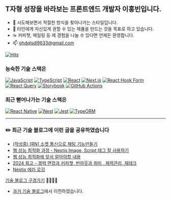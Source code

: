 
## T자형 성장을 바라보는 프론트엔드 개발자 이홍빈입니다.

- 👯 시도해보면서 적절한 방식을 찾아나가는 스타일입니다.
- 🎯 타인에게 자신있게 권할 수 있는 제품을 만드는 것을 목표로 하고 있습니다.
- ☕️ 커피챗, 메일링 등 제 경험을 나눌 수 있다면 언제든 환영합니다.
- 📫 ghdqlsdl9633@gmail.com

[![Hits](https://hits.seeyoufarm.com/api/count/incr/badge.svg?url=https%3A%2F%2Fgithub.com%2FHong-been&count_bg=%2350A5FF&title_bg=%23A0A0A0&icon=electron.svg&icon_color=%23E7E7E7&title=hits&edge_flat=false)](https://hits.seeyoufarm.com)
<br/>

### 능숙한 기술 스택은 

  [![JavaScript](https://img.shields.io/badge/JavaScript-F7DF1E?logo=javascript&logoColor=000)](#)
  [![TypeScript](https://img.shields.io/badge/TypeScript-3178C6?logo=typescript&logoColor=fff)](#)
  [![React](https://img.shields.io/badge/React-%2320232a.svg?logo=react&logoColor=%2361DAFB)](#)
  [![Next.js](https://img.shields.io/badge/Next.js-black?logo=next.js&logoColor=white)](#)
  [![React Hook Form](https://img.shields.io/badge/React%20Hook%20Form-EC5990?logo=reacthookform&logoColor=fff)](#)
  [![React Query](https://img.shields.io/badge/React%20Query-FF4154?logo=reactquery&logoColor=fff)](#)
  [![Storybook](https://img.shields.io/badge/Storybook-FF4785?logo=storybook&logoColor=fff)](#)
  [![GitHub Actions](https://img.shields.io/badge/GitHub_Actions-2088FF?logo=github-actions&logoColor=white)](#)


### 최근 뻗어나가는 기술 스택은

  [![React Native](https://img.shields.io/badge/React_Native-%2320232a.svg?logo=react&logoColor=%2361DAFB)](#)
  [![Nest](https://img.shields.io/badge/Nest.js-%23E0234E.svg?logo=nestjs&logoColor=white)](#)
  [![Jest](https://img.shields.io/badge/Jest-C21325?logo=jest&logoColor=fff)](#)
  [![TypeORM](https://img.shields.io/badge/TypeORM-FE0803?logo=typeorm&logoColor=fff)](#)

<!--
[![Anurag's GitHub stats](https://github-readme-stats.vercel.app/api?username=Hong-been)](https://github.com/anuraghazra/github-readme-stats)
**Hong-been/Hong-been** is a ✨ _special_ ✨ repository because its `README.md` (this file) appears on your GitHub profile.

Here are some ideas to get you started:

- 🔭 I’m currently working on ...
- 🔭 I’m currently learning Refactoring
- 👯 I’m looking to collaborate on ...
- 🤔 I’m looking for help with ...
- 💬 Ask me about ...
- 📫 How to reach me: ...
- 😄 Pronouns: ...
- ⚡ Fun fact: ...
-->

---

### ✏️ 최근 기술 블로그에 이런 글을 공유하였습니다
<!-- https://github.com/gautamkrishnar/blog-post-workflow -->
<!-- BLOG-POST-LIST:START -->
- [&lpar;작성중&rpar; [RN] 소켓 통신으로 채팅 기능만들기](https://thoughtprovo-king.tistory.com/119)
- [웹 성능 최적화 과정 - Nextjs Image, Script 태그 잘 사용하기](https://thoughtprovo-king.tistory.com/118)
- [웹 성능 최적화에 앞서 알아야할 내용](https://thoughtprovo-king.tistory.com/117)
- [2024 회고 - 경력 면접과 커피챗, 번아웃과 취미 , 체력관리, 재태크](https://thoughtprovo-king.tistory.com/116)
- [Nestjs 에러 로깅](https://thoughtprovo-king.tistory.com/115)
<!-- BLOG-POST-LIST:END -->
[기술 블로그 구경가기](https://thoughtprovo-king.tistory.com)  🏃🏻‍♀️💨
* [과거 기술 블로그](https://velog.io/@awesome-hong)에서 이전하였습니다.
